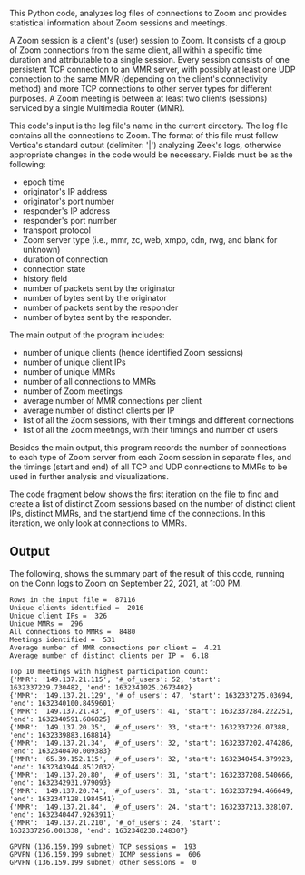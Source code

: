 This Python code, analyzes log files of connections to Zoom and provides statistical information about Zoom sessions and meetings.

A Zoom session is a client's (user) session to Zoom. It consists of
a group of Zoom connections from the same client, all within a specific time duration and attributable to a single session. Every session consists of one persistent TCP connection to an MMR server, with possibly at least one UDP connection to the same MMR (depending on the client's connectivity method) and more TCP connections to other server types for different purposes.
A Zoom meeting is between at least two clients (sessions) serviced by a single Multimedia Router (MMR).

This code's input is the log file's name in the current directory. The log file contains all the connections to Zoom. The format of this file must follow Vertica's standard output (delimiter: '|') analyzing Zeek's logs, otherwise appropriate changes in the code would be necessary. Fields must be as the following:

- epoch time
- originator's IP address
- originator's port number
- responder's IP address
- responder's port number
- transport protocol
- Zoom server type (i.e., mmr, zc, web, xmpp, cdn, rwg, and blank for unknown)
- duration of connection
- connection state
- history field
- number of packets sent by the originator
- number of bytes sent by the originator
- number of packets sent by the responder
- number of bytes sent by the responder.

The main output of the program includes:

- number of unique clients (hence identified Zoom sessions)
- number of unique client IPs
- number of unique MMRs
- number of all connections to MMRs
- number of Zoom meetings
- average number of MMR connections per client
- average number of distinct clients per IP
- list of all the Zoom sessions, with their timings and different connections
- list of all the Zoom meetings, with their timings and number of users

Besides the main output, this program records the number of connections to each type of Zoom server from each Zoom session in separate files,
and the timings (start and end) of all TCP and UDP connections to MMRs to be used in further analysis and visualizations.

The code fragment below shows the first iteration on the file to find and create a list of distinct Zoom sessions based on the number of distinct client IPs, distinct MMRs, and the start/end time of the connections.
In this iteration, we only look at connections to MMRs. 

## Output

The following, shows the summary part of the result of this code, running on the Conn logs to Zoom on September 22, 2021, at 1:00 PM. 

```
Rows in the input file =  87116
Unique clients identified =  2016
Unique client IPs =  326
Unique MMRs =  296
All connections to MMRs =  8480
Meetings identified =  531
Average number of MMR connections per client =  4.21
Average number of distinct clients per IP =  6.18

Top 10 meetings with highest participation count: 
{'MMR': '149.137.21.115', '#_of_users': 52, 'start': 1632337229.730482, 'end': 1632341025.2673402}
{'MMR': '149.137.21.129', '#_of_users': 47, 'start': 1632337275.03694, 'end': 1632340100.8459601}
{'MMR': '149.137.21.43', '#_of_users': 41, 'start': 1632337284.222251, 'end': 1632340591.686825}
{'MMR': '149.137.20.35', '#_of_users': 33, 'start': 1632337226.07388, 'end': 1632339883.168814}
{'MMR': '149.137.21.34', '#_of_users': 32, 'start': 1632337202.474286, 'end': 1632340470.009383}
{'MMR': '65.39.152.115', '#_of_users': 32, 'start': 1632340454.379923, 'end': 1632343944.8512032}
{'MMR': '149.137.20.80', '#_of_users': 31, 'start': 1632337208.540666, 'end': 1632342931.979093}
{'MMR': '149.137.20.74', '#_of_users': 31, 'start': 1632337294.466649, 'end': 1632347128.1984541}
{'MMR': '149.137.21.84', '#_of_users': 24, 'start': 1632337213.328107, 'end': 1632340447.9263911}
{'MMR': '149.137.21.210', '#_of_users': 24, 'start': 1632337256.001338, 'end': 1632340230.248307}

GPVPN (136.159.199 subnet) TCP sessions =  193
GPVPN (136.159.199 subnet) ICMP sessions =  606
GPVPN (136.159.199 subnet) other sessions =  0 
```
